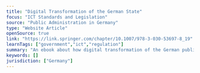 ```yaml
---
title: "Digital Transformation of the German State"
focus: "ICT Standards and Legislation"
source: "Public Administration in Germany"
type: "Website Article"
openSource: true
link: "https://link.springer.com/chapter/10.1007/978-3-030-53697-8_19"
learnTags: ["government","ict","regulation"]
summary: "An ebook about how digital transformation of the German public sector is embedded in a large-scale reform focusing on digitalization and de-bureaucratization of public services. "
keywords: []
jurisdiction: ["Germany"]
---
```

